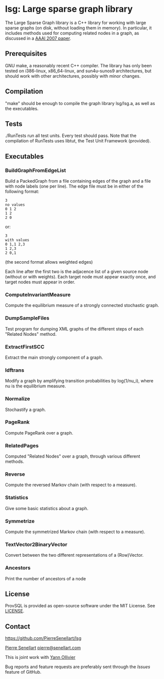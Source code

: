 # lsg: Large sparse graph library

The Large Sparse Graph library is a C++ library for working with large sparse graphs (on disk, without loading them in memory). In particular, it includes methods used for computing related nodes in a graph, as discussed in a [AAAI 2007 paper](https://pierre.senellart.com/publications/ollivier2007finding/).

## Prerequisites

GNU make, a reasonably recent C++ compiler. The library has only been
tested on i386-linux, x86_64-linux, and sun4u-sunos9 architectures, but
should work with other architectures, possibly with minor changes.

## Compilation

"make" should be enough to compile the graph library lsg/lsg.a, as well
as the executables.

## Tests

./RunTests run all test units. Every test should pass. Note that the
compilation of RunTests uses libtut, the Test Unit Framework (provided).

## Executables
### BuildGraphFromEdgeList

  Build a PackedGraph from a file containing edges of the graph and a
file with node labels (one per line). The edge file must be in either of
the following format:

```
3
no values
0 1 2
1 2
2 0
```
  
or:
```
3
with values
0 1,1 2,3
1 2,3
2 0,1
```
(the second format allows weighted edges)

Each line after the first two is the adjacence list of a given source node
(without or with weights). Each target node must appear exactly once, and
target nodes must appear in order.

### ComputeInvariantMeasure
  Compute the equilibrium measure of a strongly connected stochastic
graph.

### DumpSampleFiles
  Test program for dumping XML graphs of the different steps of each
"Related Nodes" method.

### ExtractFirstSCC
  Extract the main strongly component of a graph.

### Idftrans
  Modify a graph by amplifying transition probabilities by log(1/nu_i),
where nu is the equilibrium measure.
  
### Normalize
  Stochastify a graph.

### PageRank
  Compute PageRank over a graph.

### RelatedPages
  Computed "Related Nodes" over a graph, through various different
methods.

### Reverse
  Compute the reversed Markov chain (with respect to a measure).

### Statistics
  Give some basic statistics about a graph.

### Symmetrize
  Compute the symmetrized Markov chain (with respect to a measure).

### TextVector2BinaryVector
  Convert between the two different representations of a (Row)Vector.

### Ancestors
  Print the number of ancestors of a node

## License

ProvSQL is provided as open-source software under the MIT License. See [LICENSE](LICENSE).

## Contact

https://github.com/PierreSenellart/lsg

[Pierre Senellart](https://pierre.senellart.com/) <pierre@senellart.com>

This is joint work with [Yann Ollivier](http://www.yann-ollivier.org/)

Bug reports and feature requests are
preferably sent through the *Issues* feature of GitHub.
